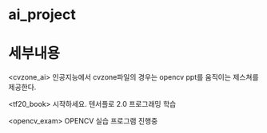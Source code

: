 # ai_project

# 세부내용

<cvzone_ai>
인공지능에서 cvzone파일의 경우는 opencv ppt를 움직이는 제스쳐를 제공한다.

<tf20_book>
시작하세요. 텐서플로 2.0 프로그래밍 학습

<opencv_exam>
OPENCV 실습 프로그램 진행중